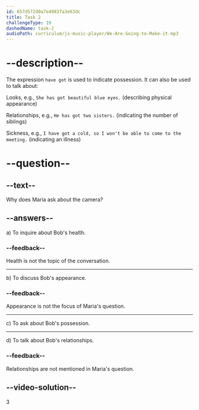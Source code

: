 ```yaml
---
id: 657d572d0a7e49837a3e63dc
title: Task 2
challengeType: 19
dashedName: task-2
audioPath: curriculum/js-music-player/We-Are-Going-to-Make-it.mp3
---
```


<!--
AUDIO REFERENCE: 
Maria: Hey, I noticed that you have got a camera on your desk. Are you into photography?
-->

# --description--

The expression `have got` is used to indicate possession. It can also be used to talk about:

Looks, e.g., `She has got beautiful blue eyes.` (describing physical appearance)

Relationships, e.g., `He has got two sisters.` (indicating the number of siblings)

Sickness, e.g., `I have got a cold, so I won't be able to come to the meeting.` (indicating an illness)

# --question--

## --text--

Why does Maria ask about the camera?

## --answers--

a) To inquire about Bob's health.

### --feedback--

Health is not the topic of the conversation.

---

b) To discuss Bob's appearance.

### --feedback--

Appearance is not the focus of Maria's question.

---

c) To ask about Bob's possession.

---

d) To talk about Bob's relationships.

### --feedback--

Relationships are not mentioned in Maria's question.

## --video-solution--

3
